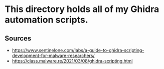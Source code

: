 # This directory holds all of my Ghidra automation scripts.

## Sources
- https://www.sentinelone.com/labs/a-guide-to-ghidra-scripting-development-for-malware-researchers/
- https://class.malware.re/2021/03/08/ghidra-scripting.html
